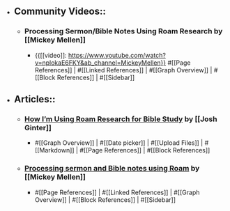 - ## Community Videos::
    - ### Processing Sermon/Bible Notes Using Roam Research by [[Mickey Mellen]]
        - {{[[video]]: https://www.youtube.com/watch?v=nplokaE6FKY&ab_channel=MickeyMellen}}
          #[[Page References]] | #[[Linked References]] | #[[Graph Overview]] | #[[Block References]] | #[[Sidebar]]
- ## Articles::
    - ### [How I’m Using Roam Research for Bible Study](https://thesweetsetup.com/how-im-using-roam-research-for-bible-study/) by [[Josh Ginter]]
        - #[[Graph Overview]] | #[[Date picker]] | #[[Upload Files]] | #[[Markdown]] | #[[Page References]] | #[[Block References]]
    - ### [Processing sermon and Bible notes using Roam](https://www.roambrain.com/processing-sermon-and-bible-notes-using-roam/) by [[Mickey Mellen]]
        - #[[Page References]] | #[[Linked References]] | #[[Graph Overview]] | #[[Block References]] | #[[Sidebar]]
